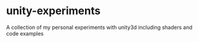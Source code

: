 # unity-experiments
A collection of my personal experiments with unity3d including shaders and code examples
